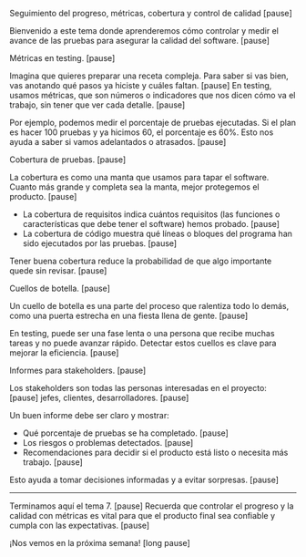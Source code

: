 Seguimiento del progreso, métricas, cobertura y control de calidad [pause]

Bienvenido a este tema donde aprenderemos cómo controlar y medir el avance de las pruebas para asegurar la calidad del software. [pause]

Métricas en testing. [pause]

Imagina que quieres preparar una receta compleja. Para saber si vas bien, vas anotando qué pasos ya hiciste y cuáles faltan. [pause] En testing, usamos métricas, que son números o indicadores que nos dicen cómo va el trabajo, sin tener que ver cada detalle. [pause]

Por ejemplo, podemos medir el porcentaje de pruebas ejecutadas. Si el plan es hacer 100 pruebas y ya hicimos 60, el porcentaje es 60%. Esto nos ayuda a saber si vamos adelantados o atrasados. [pause]

Cobertura de pruebas. [pause]

La cobertura es como una manta que usamos para tapar el software. Cuanto más grande y completa sea la manta, mejor protegemos el producto. [pause]

- La cobertura de requisitos indica cuántos requisitos (las funciones o características que debe tener el software) hemos probado. [pause]
- La cobertura de código muestra qué líneas o bloques del programa han sido ejecutados por las pruebas. [pause]

Tener buena cobertura reduce la probabilidad de que algo importante quede sin revisar. [pause]

Cuellos de botella. [pause]

Un cuello de botella es una parte del proceso que ralentiza todo lo demás, como una puerta estrecha en una fiesta llena de gente. [pause]

En testing, puede ser una fase lenta o una persona que recibe muchas tareas y no puede avanzar rápido. Detectar estos cuellos es clave para mejorar la eficiencia. [pause]

Informes para stakeholders. [pause]

Los stakeholders son todas las personas interesadas en el proyecto: [pause] jefes, clientes, desarrolladores. [pause]

Un buen informe debe ser claro y mostrar:

- Qué porcentaje de pruebas se ha completado. [pause]
- Los riesgos o problemas detectados. [pause]
- Recomendaciones para decidir si el producto está listo o necesita más trabajo. [pause]

Esto ayuda a tomar decisiones informadas y a evitar sorpresas. [pause]

---

Terminamos aquí el tema 7. [pause] Recuerda que controlar el progreso y la calidad con métricas es vital para que el producto final sea confiable y cumpla con las expectativas. [pause]

¡Nos vemos en la próxima semana! [long pause]
